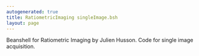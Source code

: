 ```yaml
---
autogenerated: true
title: RatiometricImaging singleImage.bsh
layout: page
---
```


Beanshell for Ratiometric Imaging by Julien Husson. Code for single
image acquisition.
